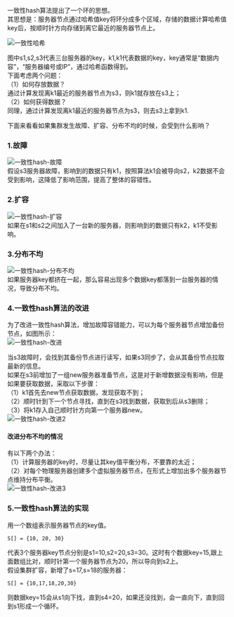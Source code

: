 一致性hash算法提出了一个环的思想。  
其思想是：服务器节点通过哈希值key将环分成多个区域，存储的数据计算哈希值key后，按顺时针方向存储到离它最近的服务器节点上。  

![一致性哈希](https://upload-images.jianshu.io/upload_images/2818100-ad3bdb79981b281f.png?imageMogr2/auto-orient/strip%7CimageView2/2/w/1240)  

图中s1,s2,s3代表三台服务器的key，k1,k1代表数据的key，key通常是“数据内容”，“服务器编号或IP”，通过哈希函数得到。  
下面考虑两个问题：  
（1）如何存放数据？  
通过计算发现离k1最近的服务器节点为s3，则k1就存放在s3上；  
（2）如何获得数据？  
同理，通过计算发现离k1最近的服务器节点为s3，则去s3上拿到k1.  

下面来看看如果集群发生故障、扩容、分布不均的时候，会受到什么影响？  
### 1.故障
![一致性hash-故障](https://upload-images.jianshu.io/upload_images/2818100-cff7a5c958eac7af.png?imageMogr2/auto-orient/strip%7CimageView2/2/w/1240)  
假设s3服务器故障，影响到的数据只有k1，按照算法k1会被导向s2，k2数据不会受到影响，这降低了影响范围，提高了整体的容错性。  

### 2.扩容
![一致性hash-扩容](https://upload-images.jianshu.io/upload_images/2818100-df39f2a29669ba2e.png?imageMogr2/auto-orient/strip%7CimageView2/2/w/1240)  
如果在s1和s2之间加入了一台新的服务器，则影响到的数据只有k2，k1不受影响。  

### 3.分布不均
![一致性hash-分布不均](https://upload-images.jianshu.io/upload_images/2818100-17403505ce97d776.png?imageMogr2/auto-orient/strip%7CimageView2/2/w/1240)  
如果服务器key都挤在一起，那么容易出现多个数据key都落到一台服务器的情况，导致分布不均。  

### 4.一致性hash算法的改进
为了改进一致性hash算法，增加故障容错能力，可以为每个服务器节点增加备份节点，如图所示：  
![一致性hash-改进](https://upload-images.jianshu.io/upload_images/2818100-f46fbb2893ba4c10.png?imageMogr2/auto-orient/strip%7CimageView2/2/w/1240)  

当s3故障时，会找到其备份节点进行读写，如果s3同步了，会从其备份节点拉取最新的信息。  
如果在s3前增加了一组new服务器准备节点，这是对于新增数据没有影响，但是如果要获取数据，采取以下步骤：  
（1）k1首先去new节点获取数据，发现获取不到；  
（2）顺时针到下一个节点寻找，直到在s3找到数据，获取到后从s3删除；  
（3）将k1存入自己顺时针方向第一个服务器new。  
![一致性hash-改进2](https://upload-images.jianshu.io/upload_images/2818100-1eecabe560bc5d1a.png?imageMogr2/auto-orient/strip%7CimageView2/2/w/1240)  

#### 改进分布不均的情况
有以下两个办法：  
（1）计算服务器的key时，尽量让其key值平衡分布，不要靠的太近；  
（2）对每个物理服务器创建多个虚拟服务器节点，在形式上增加出多个服务器节点维持分布平衡。  
![一致性hash-改进3](https://upload-images.jianshu.io/upload_images/2818100-53e50129a2446f0e.png?imageMogr2/auto-orient/strip%7CimageView2/2/w/1240)  

### 5.一致性hash算法的实现  
用一个数组表示服务器节点的key值。  
```
S[] = {10, 20, 30}
```
代表3个服务器key节点分别是s1=10,s2=20,s3=30。这时有个数据key=15,跟上面数组比对，顺时针第一个服务器节点为20，所以导向到s2上。  
假设集群扩容，新增了s=17,s=18的服务器：
```
S[] = {10,17,18,20,30}
```
则数据key=15会从s1向下找，直到s4=20，如果还没找到，会一直向下，直到回到s1形成一个循环。  











